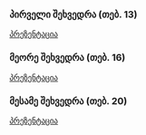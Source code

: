 ### პირველი შეხვედრა (თებ. 13)

[პრეზენტაცია](http://www.sichinava.ge/appliedstatsr_eu_uni/m1/meeting_1.html)

### მეორე შეხვედრა (თებ. 16)

[პრეზენტაცია](http://www.sichinava.ge/appliedstatsr_eu_uni/m2/meeting_2.html)


### მესამე შეხვედრა (თებ. 20)

[პრეზენტაცია](http://www.sichinava.ge/appliedstatsr_eu_uni/m3/meeting_3.html)